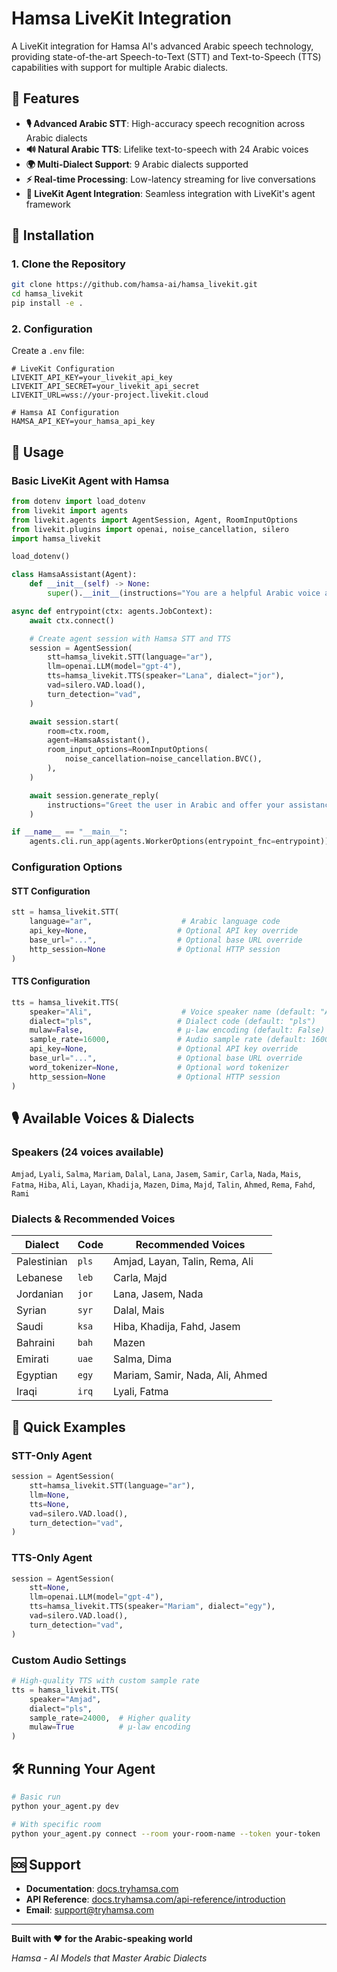 # Hamsa LiveKit Integration

A LiveKit integration for Hamsa AI's advanced Arabic speech technology, providing state-of-the-art Speech-to-Text (STT) and Text-to-Speech (TTS) capabilities with support for multiple Arabic dialects.

## 🌟 Features

- **🎙️ Advanced Arabic STT**: High-accuracy speech recognition across Arabic dialects
- **🔊 Natural Arabic TTS**: Lifelike text-to-speech with 24 Arabic voices
- **🌍 Multi-Dialect Support**: 9 Arabic dialects supported
- **⚡ Real-time Processing**: Low-latency streaming for live conversations
- **🤖 LiveKit Agent Integration**: Seamless integration with LiveKit's agent framework

## 🚀 Installation

### 1. Clone the Repository

```bash
git clone https://github.com/hamsa-ai/hamsa_livekit.git
cd hamsa_livekit
pip install -e .
```

### 2. Configuration

Create a `.env` file:

```env
# LiveKit Configuration
LIVEKIT_API_KEY=your_livekit_api_key
LIVEKIT_API_SECRET=your_livekit_api_secret
LIVEKIT_URL=wss://your-project.livekit.cloud

# Hamsa AI Configuration
HAMSA_API_KEY=your_hamsa_api_key
```

## 🔧 Usage

### Basic LiveKit Agent with Hamsa

```python
from dotenv import load_dotenv
from livekit import agents
from livekit.agents import AgentSession, Agent, RoomInputOptions
from livekit.plugins import openai, noise_cancellation, silero
import hamsa_livekit

load_dotenv()

class HamsaAssistant(Agent):
    def __init__(self) -> None:
        super().__init__(instructions="You are a helpful Arabic voice assistant.")

async def entrypoint(ctx: agents.JobContext):
    await ctx.connect()

    # Create agent session with Hamsa STT and TTS
    session = AgentSession(
        stt=hamsa_livekit.STT(language="ar"),
        llm=openai.LLM(model="gpt-4"),
        tts=hamsa_livekit.TTS(speaker="Lana", dialect="jor"),
        vad=silero.VAD.load(),
        turn_detection="vad",
    )

    await session.start(
        room=ctx.room,
        agent=HamsaAssistant(),
        room_input_options=RoomInputOptions(
            noise_cancellation=noise_cancellation.BVC(),
        ),
    )

    await session.generate_reply(
        instructions="Greet the user in Arabic and offer your assistance."
    )

if __name__ == "__main__":
    agents.cli.run_app(agents.WorkerOptions(entrypoint_fnc=entrypoint))
```

### Configuration Options

#### STT Configuration

```python
stt = hamsa_livekit.STT(
    language="ar",                    # Arabic language code
    api_key=None,                    # Optional API key override
    base_url="...",                  # Optional base URL override
    http_session=None                # Optional HTTP session
)
```

#### TTS Configuration

```python
tts = hamsa_livekit.TTS(
    speaker="Ali",                    # Voice speaker name (default: "Ali")
    dialect="pls",                   # Dialect code (default: "pls")
    mulaw=False,                     # μ-law encoding (default: False)
    sample_rate=16000,               # Audio sample rate (default: 16000)
    api_key=None,                    # Optional API key override
    base_url="...",                  # Optional base URL override
    word_tokenizer=None,             # Optional word tokenizer
    http_session=None                # Optional HTTP session
)
```

## 🎙️ Available Voices & Dialects

### Speakers (24 voices available)
`Amjad`, `Lyali`, `Salma`, `Mariam`, `Dalal`, `Lana`, `Jasem`, `Samir`, `Carla`, `Nada`, `Mais`, `Fatma`, `Hiba`, `Ali`, `Layan`, `Khadija`, `Mazen`, `Dima`, `Majd`, `Talin`, `Ahmed`, `Rema`, `Fahd`, `Rami`

### Dialects & Recommended Voices

| Dialect | Code | Recommended Voices |
|---------|------|-------------------|
| Palestinian | `pls` | Amjad, Layan, Talin, Rema, Ali |
| Lebanese | `leb` | Carla, Majd |
| Jordanian | `jor` | Lana, Jasem, Nada |
| Syrian | `syr` | Dalal, Mais |
| Saudi | `ksa` | Hiba, Khadija, Fahd, Jasem |
| Bahraini | `bah` | Mazen |
| Emirati | `uae` | Salma, Dima |
| Egyptian | `egy` | Mariam, Samir, Nada, Ali, Ahmed |
| Iraqi | `irq` | Lyali, Fatma |

## 📝 Quick Examples

### STT-Only Agent

```python
session = AgentSession(
    stt=hamsa_livekit.STT(language="ar"),
    llm=None,
    tts=None,
    vad=silero.VAD.load(),
    turn_detection="vad",
)
```

### TTS-Only Agent

```python
session = AgentSession(
    stt=None,
    llm=openai.LLM(model="gpt-4"),
    tts=hamsa_livekit.TTS(speaker="Mariam", dialect="egy"),
    vad=silero.VAD.load(),
    turn_detection="vad",
)
```

### Custom Audio Settings

```python
# High-quality TTS with custom sample rate
tts = hamsa_livekit.TTS(
    speaker="Amjad", 
    dialect="pls",
    sample_rate=24000,  # Higher quality
    mulaw=True          # μ-law encoding
)
```

## 🛠️ Running Your Agent

```bash
# Basic run
python your_agent.py dev

# With specific room
python your_agent.py connect --room your-room-name --token your-token
```

## 🆘 Support

- **Documentation**: [docs.tryhamsa.com](https://docs.tryhamsa.com)
- **API Reference**: [docs.tryhamsa.com/api-reference/introduction](https://docs.tryhamsa.com/api-reference/introduction)
- **Email**: support@tryhamsa.com

---

**Built with ❤️ for the Arabic-speaking world**

*Hamsa - AI Models that Master Arabic Dialects*